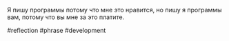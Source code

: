 Я пишу программы потому что мне это нравится, но пишу я программы вам, потому что вы мне за это платите.

#reflection #phrase #development